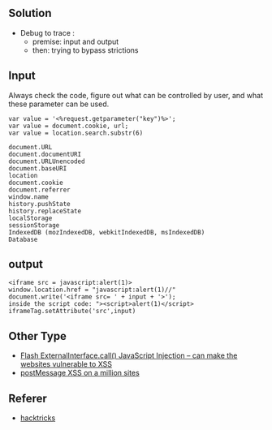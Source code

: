 ## Solution
- Debug to trace :
  - premise: input and output
  - then: trying to bypass strictions

## Input
Always check the code, figure out what can be controlled by user, and what these parameter can be used.
```
var value = '<%request.getparameter("key")%>';
var value = document.cookie, url;
var value = location.search.substr(6)

document.URL
document.documentURI
document.URLUnencoded
document.baseURI
location
document.cookie
document.referrer
window.name
history.pushState
history.replaceState
localStorage
sessionStorage
IndexedDB (mozIndexedDB, webkitIndexedDB, msIndexedDB)
Database
```

## output
```
<iframe src = javascript:alert(1)>
window.location.href = "javascript:alert(1)//"
document.write('<iframe src= ' + input + '>');
inside the script code: "><script>alert(1)</script>
iframeTag.setAttribute('src',input)
```

## Other Type
- [Flash ExternalInterface.call() JavaScript Injection – can make the websites vulnerable to XSS](https://soroush.secproject.com/blog/2011/03/flash-externalinterface-call-javascript-injection-%E2%80%93-can-make-the-websites-vulnerable-to-xss/)
- [postMessage XSS on a million sites](https://labs.detectify.com/2016/12/15/postmessage-xss-on-a-million-sites/)

## Referer
- [hacktricks](https://github.com/carlospolop/hacktricks/blob/master/pentesting-web/xss-cross-site-scripting/dom-xss.md)
